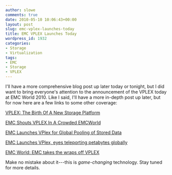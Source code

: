 ```yaml
---
author: slowe
comments: true
date: 2010-05-10 10:06:43+00:00
layout: post
slug: emc-vplex-launches-today
title: EMC VPLEX Launches Today
wordpress_id: 1932
categories:
- Storage
- Virtualization
tags:
- EMC
- Storage
- VPLEX
---
```


I'll have a more comprehensive blog post up later today or tonight, but I did want to bring everyone's attention to the announcement of the VPLEX today at EMC World 2010. Like I said, I'll have a more in-depth post up later, but for now here are a few links to some other coverage:

[VPLEX: The Birth Of A New Storage Platform](http://chucksblog.emc.com/chucks_blog/2010/05/vplex-the-birth-of-a-new-storage-platform.html)  

[EMC Shouts VPLEX In A Crowded EMCWorld](http://gestaltit.com/featured/top/stephen/emc-vplex-emcworld/)  

[EMC Launches VPlex for Global Pooling of Stored Data](http://seekingalpha.com/article/204204-emc-launches-vplex-for-global-pooling-of-stored-data)  

[EMC Launches VPlex, eyes teleporting petabytes globally](http://www.zdnet.com/blog/btl/emc-launches-vplex-eyes-teleporting-petabytes-globally/34231)  

[EMC World: EMC takes the wraps off VPLEX](http://www.infostor.com/index/blogs_new/kevin_komiega_storage_blog/blogs/infostor/kevin_komiega_storage/post987_2813230702922823157.html)

Make no mistake about it---this is _game-changing_ technology. Stay tuned for more details.
